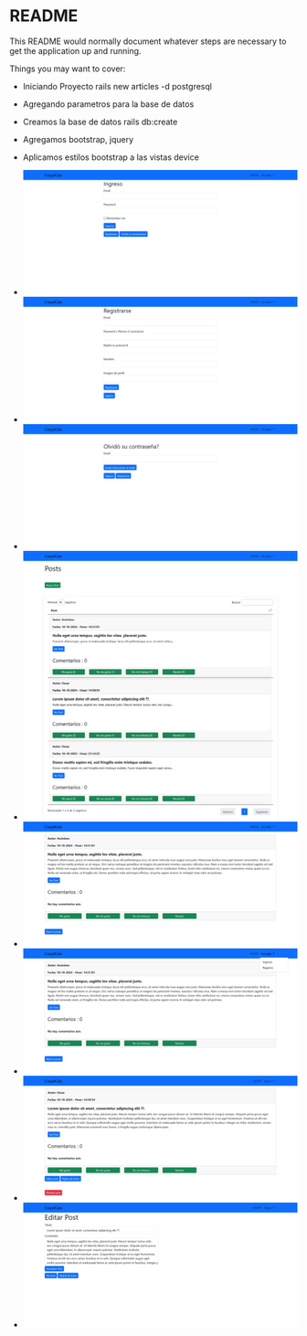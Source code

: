 # README

This README would normally document whatever steps are necessary to get the
application up and running.

Things you may want to cover:

* Iniciando Proyecto rails new articles -d postgresql

* Agregando parametros para la base de datos

* Creamos la base de datos rails db:create

* Agregamos bootstrap, jquery

* Aplicamos estilos bootstrap a las vistas device

* <img src="https://github.com/mauri-1973/articles/blob/main/imagenes/1.png" />

* <img src="https://github.com/mauri-1973/articles/blob/main/imagenes/2.png" />

* <img src="https://github.com/mauri-1973/articles/blob/main/imagenes/3.png" />

* <img src="https://github.com/mauri-1973/articles/blob/main/imagenes/4.png" />

* <img src="https://github.com/mauri-1973/articles/blob/main/imagenes/5.png" />

* <img src="https://github.com/mauri-1973/articles/blob/main/imagenes/6.png" />

* <img src="https://github.com/mauri-1973/articles/blob/main/imagenes/7.png" />

* <img src="https://github.com/mauri-1973/articles/blob/main/imagenes/8.png" />
